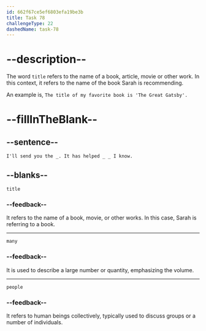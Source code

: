 ```yaml
---
id: 662f67ce5ef6803efa19be3b
title: Task 78
challengeType: 22
dashedName: task-78
---
```


<!--
AUDIO REFERENCE: 
Sarah: I'll send you the title. It has helped many people I know.
-->

# --description--

The word `title` refers to the name of a book, article, movie or other work. In this context, it refers to the name of the book Sarah is recommending.

An example is, `The title of my favorite book is 'The Great Gatsby'.`

# --fillInTheBlank--

## --sentence--

`I'll send you the _. It has helped _ _ I know.`

## --blanks--

`title`

### --feedback--

It refers to the name of a book, movie, or other works. In this case, Sarah is referring to a book.

---

`many`

### --feedback--

It is used to describe a large number or quantity, emphasizing the volume.

---

`people`

### --feedback--

It refers to human beings collectively, typically used to discuss groups or a number of individuals.
